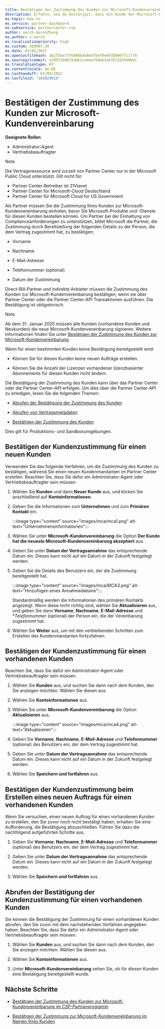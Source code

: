 ```yaml
---
title: Bestätigen der Zustimmung des Kunden zur Microsoft-Kundenvereinbarung
description: Erfahre, wie du bestätigst, dass ein Kunde der Microsoft-Kundenvereinbarung zugestimmt hat. Dies kann erforderlich sein, um Microsoft-Produkte und -Dienste für Kunden zu bestellen.
ms.topic: how-to
ms.service: partner-dashboard
ms.subservice: partnercenter-csp
author: aarzh-AaronZhang
ms.author: v-aarzh
ms.localizationpriority: high
ms.custom: SEOMAY.20
ms.date: 03/02/2021
ms.openlocfilehash: ab2f5be77f6480b4a8b47bef0e0fd5096f7c1776
ms.sourcegitcommit: a7897284b79abb1ceeee79deb3a87b72d59900dc
ms.translationtype: HT
ms.contentlocale: de-DE
ms.lasthandoff: 03/04/2021
ms.locfileid: "102029915"
---
```

# <a name="confirm-customer-acceptance-of-the-microsoft-customer-agreement"></a>Bestätigen der Zustimmung des Kunden zur Microsoft-Kundenvereinbarung


**Geeignete Rollen**

- Administrator-Agent
- Vertriebsbeauftragter

> [!NOTE]
> Die Vertragsressource wird zurzeit von Partner Center nur in der Microsoft Public Cloud unterstützt. Gilt nicht für:
> * Partner Center-Betreiber ist 21Vianet
> * Partner Center für Microsoft-Cloud Deutschland
> * Partner Center für Microsoft Cloud for US Government


Als Partner müssen Sie die Zustimmung Ihres Kunden zur Microsoft-Kundenvereinbarung einholen, bevor Sie Microsoft-Produkte und -Dienste für diesen Kunden bestellen können. Um Partner bei der Einhaltung von Complianceanforderungen zu unterstützen, bittet Microsoft die Partner, die Zustimmung durch Bereitstellung der folgenden Details zu der Person, die dem Vertrag zugestimmt hat, zu bestätigen:

- Vorname

- Nachname

- E-Mail-Adresse

- Telefonnummer (optional)

- Datum der Zustimmung

Direct-Bill-Partner und indirekte Anbieter müssen die Zustimmung des Kunden zur Microsoft-Kundenvereinbarung bestätigen, wenn sie über Partner Center oder die Partner Center-API Transaktionen ausführen. Die Bestätigung ist *obligatorisch*.

>[!NOTE]
>Ab dem 31. Januar 2020 müssen alle Kunden (vorhandene Kunden und Neukunden) die neue Microsoft-Kundenvereinbarung signieren. Weitere Informationen finden Sie unter [Bestätigen der Zustimmung des Kunden zur Microsoft-Kundenvereinbarung](confirm-customer-agreement.md).

Wenn für einen bestimmten Kunden keine Bestätigung bereitgestellt wird:

- Können Sie für diesen Kunden keine neuen Aufträge erstellen.

- Können Sie die Anzahl der Lizenzen vorhandener lizenzbasierter Abonnements für diesen Kunden nicht ändern.

Die Bestätigung der Zustimmung des Kunden kann über das Partner Center oder die Partner Center-API erfolgen. Um dies über die Partner Center-API zu erledigen, lesen Sie die folgenden Themen:

- [Abrufen der Bestätigung der Zustimmung des Kunden](/partner-center/develop/get-confirmation-of-customer-consent)

- [Abrufen von Vertragsmetadaten](/partner-center/develop/get-agreement-metadata)

- [Bestätigen der Zustimmung des Kunden](/partner-center/develop/confirm-customer-consent)

Dies gilt für Produktions- und Sandboxumgebungen.

## <a name="confirm-customer-acceptance-for-a-new-customer"></a>Bestätigen der Kundenzustimmung für einen neuen Kunden

Verwenden Sie das folgende Verfahren, um die Zustimmung des Kunden zu bestätigen, während Sie einen neuen Kundenmandanten im Partner Center erstellen. Beachten Sie, dass Sie dafür ein Administrator-Agent oder Vertriebsbeauftragter sein müssen.

1. Wählen Sie **Kunden** und dann **Neuer Kunde** aus, und klicken Sie anschließend auf **Kontoinformationen**.

2. Geben Sie die Informationen zum **Unternehmen** und zum **Primären Kontakt** ein.

   :::image type="content" source="images/mca/mca1.png" alt-text="Unternehmensinformationen":::

3. Wählen Sie unter **Microsoft-Kundenvereinbarung** die Option **Der Kunde hat die neueste Microsoft-Kundenvereinbarung akzeptiert** aus.

4. Geben Sie unter **Datum der Vertragsannahme** das entsprechende Datum ein. Dieses kann nicht auf ein Datum in der Zukunft festgelegt werden.

5. Geben Sie die Details des Benutzers ein, der die Zustimmung bereitgestellt hat.

   :::image type="content" source="images/mca/MCA3.png" alt-text="Hinzufügen eines Annahmedatums":::

   Standardmäßig werden die Informationen des primären Kontakts angezeigt. Wenn diese nicht richtig sind, wählen Sie **Aktualisieren** aus, und geben Sie dann **Vorname**, **Nachname**, **E-Mail-Adresse** und **Telefonnummer* (optional) der Person ein, die der Vereinbarung zugestimmt hat.

6. Wählen Sie **Weiter** aus, um mit den verbleibenden Schritten zum Erstellen des Kundenmandanten fortzufahren.

## <a name="confirm-customer-acceptance-for-an-existing-customer"></a>Bestätigen der Kundenzustimmung für einen vorhandenen Kunden

Beachten Sie, dass Sie dafür ein Administrator-Agent oder Vertriebsbeauftragter sein müssen.

1. Wählen Sie **Kunden** aus, und suchen Sie dann nach dem Kunden, den Sie anzeigen möchten. Wählen Sie diesen aus.

2. Wählen Sie **Kontoinformationen** aus.

3. Wählen Sie unter **Microsoft-Kundenvereinbarung** die Option **Aktualisieren** aus.

   :::image type="content" source="images/mca/mca4.png" alt-text="Aktualisieren":::

4. Geben Sie **Vorname**, **Nachname**, **E-Mail-Adresse** und **Telefonnummer** (optional) des Benutzers ein, der dem Vertrag zugestimmt hat.

5. Geben Sie unter **Datum der Vertragsannahme** das entsprechende Datum ein. Dieses kann nicht auf ein Datum in der Zukunft festgelegt werden.

6. Wählen Sie **Speichern und fortfahren** aus.

## <a name="confirm-customer-acceptance-while-creating-new-order-for-an-existing-customer"></a>Bestätigen der Kundenzustimmung beim Erstellen eines neuen Auftrags für einen vorhandenen Kunden

Wenn Sie versuchen, einen neuen Auftrag für einen vorhandenen Kunden zu erstellen, den Sie zuvor noch nicht bestätigt haben, erhalten Sie eine Aufforderung, die Bestätigung abzuschließen. Führen Sie dazu die nachfolgend aufgeführten Schritte aus.

1. Geben Sie **Vorname**, **Nachname**, **E-Mail-Adresse** und **Telefonnummer** (optional) des Benutzers ein, der dem Vertrag zugestimmt hat.

2. Geben Sie unter **Datum der Vertragsannahme** das entsprechende Datum ein. Dieses kann nicht auf ein Datum in der Zukunft festgelegt werden.

3. Wählen Sie **Speichern und fortfahren** aus.

## <a name="retrieve-confirmation-of-customer-acceptance-for-an-existing-customer"></a>Abrufen der Bestätigung der Kundenzustimmung für einen vorhandenen Kunden

Sie können die Bestätigung der Zustimmung für einen vorhandenen Kunden abrufen, den Sie zuvor mit dem nachstehenden Verfahren angegeben haben. Beachten Sie, dass Sie dafür ein Administrator-Agent oder Vertriebsbeauftragter sein müssen.

1. Wählen Sie **Kunden** aus, und suchen Sie dann nach dem Kunden, den Sie anzeigen möchten. Wählen Sie diesen aus.

2. Wählen Sie **Kontoinformationen** aus.

3. Unter **Microsoft-Kundenvereinbarung** sehen Sie, ob für diesen Kunden eine Bestätigung bereitgestellt wurde.

## <a name="next-steps"></a>Nächste Schritte

- [Bestätigen der Zustimmung des Kunden zur Microsoft-Kundenvereinbarung im CSP-Partnerprogramm](confirm-customer-agreement.md)

- [Bestätigen der Zustimmung zur Microsoft-Kundenvereinbarung im Namen Ihres Kunden](attest-acceptance-customer-agreement.md)